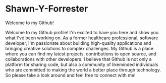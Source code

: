 # Shawn-Y-Forrester
Welcome to my Github!

Welcome to my Github profile! I'm excited to have you here and show you what I've been working on. As a former healthcare professional, software developer, I'm passionate about building high-quality applications and bringing creative solutions to complex challenges. My Github is a place where you can find my latest projects, contributions to open source, and collaborations with other developers. I believe that Github is not only a platform for sharing code, but also a community of likeminded individuals who are committed to making the world a better place through technology. So please take a look around and feel free to connect with me!


